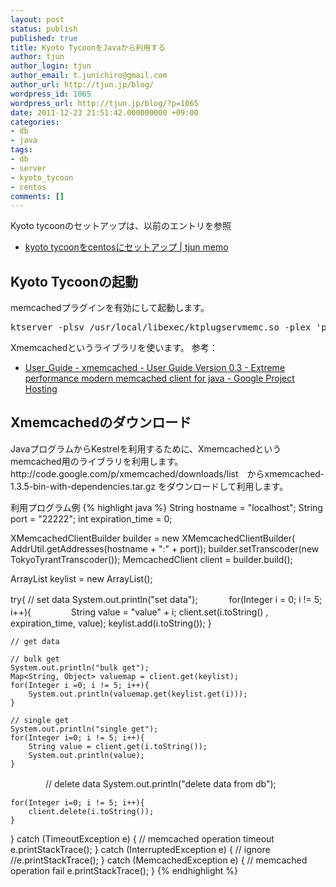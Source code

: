 ```yaml
---
layout: post
status: publish
published: true
title: Kyoto TycoonをJavaから利用する
author: tjun
author_login: tjun
author_email: t.junichiro@gmail.com
author_url: http://tjun.jp/blog/
wordpress_id: 1065
wordpress_url: http://tjun.jp/blog/?p=1065
date: 2011-12-23 21:51:42.000000000 +09:00
categories:
- db
- java
tags:
- db
- server
- kyoto_tycoon
- centos
comments: []
---
```

Kyoto tycoonのセットアップは、以前のエントリを参照
<ul>
	<li><a href="http://tjun.jp/blog/2011/12/kyototycoon_setup/">kyoto tycoonをcentosにセットアップ | tjun memo</a></li>
</ul>


<h2>Kyoto Tycoonの起動</h2>
memcachedプラグインを有効にして起動します。
<pre>ktserver -plsv /usr/local/libexec/ktplugservmemc.so -plex 'port=22222' test.kch</pre>

Xmemcachedというライブラリを使います。
参考：
<ul>
	<li><a href="http://code.google.com/p/xmemcached/wiki/User_Guide#Talk_with_Kestrel">User_Guide - xmemcached - User Guide Version 0.3 - Extreme performance modern memcached client for java - Google Project Hosting</a></li>
</ul>

<h2>Xmemcachedのダウンロード</h2>
JavaプログラムからKestrelを利用するために、Xmemcachedというmemcached用のライブラリを利用します。
http://code.google.com/p/xmemcached/downloads/list　からxmemcached-1.3.5-bin-with-dependencies.tar.gz をダウンロードして利用します。



利用プログラム例
{% highlight java %}
String hostname = "localhost";
String port = "22222";
int expiration_time = 0;

XMemcachedClientBuilder builder = new XMemcachedClientBuilder(
        AddrUtil.getAddresses(hostname + ":" + port));
builder.setTranscoder(new TokyoTyrantTranscoder());
MemcachedClient client = builder.build();

ArrayList<String> keylist = new ArrayList<String>();

try{
    // set data
    System.out.println("set data");
　　　    for(Integer i = 0; i != 5; i++){
　　　　    String value = "value" + i;
        client.set(i.toString() , expiration_time, value);
        keylist.add(i.toString());
    }    

    // get data

    // bulk get
    System.out.println("bulk get");
    Map<String, Object> valuemap = client.get(keylist);
    for(Integer i =0; i != 5; i++){
        System.out.println(valuemap.get(keylist.get(i)));            
    }

    // single get
    System.out.println("single get");
    for(Integer i=0; i != 5; i++){
        String value = client.get(i.toString());
        System.out.println(value);
    }

　　　　// delete data
        System.out.println("delete data from db");

    for(Integer i=0; i != 5; i++){
        client.delete(i.toString());
    }

} catch (TimeoutException e) {
    // memcached operation timeout
    e.printStackTrace();
} catch (InterruptedException e) {
    // ignore
    //e.printStackTrace();
} catch (MemcachedException e) {
    // memcached operation fail
    e.printStackTrace();
}
{% endhighlight %}
